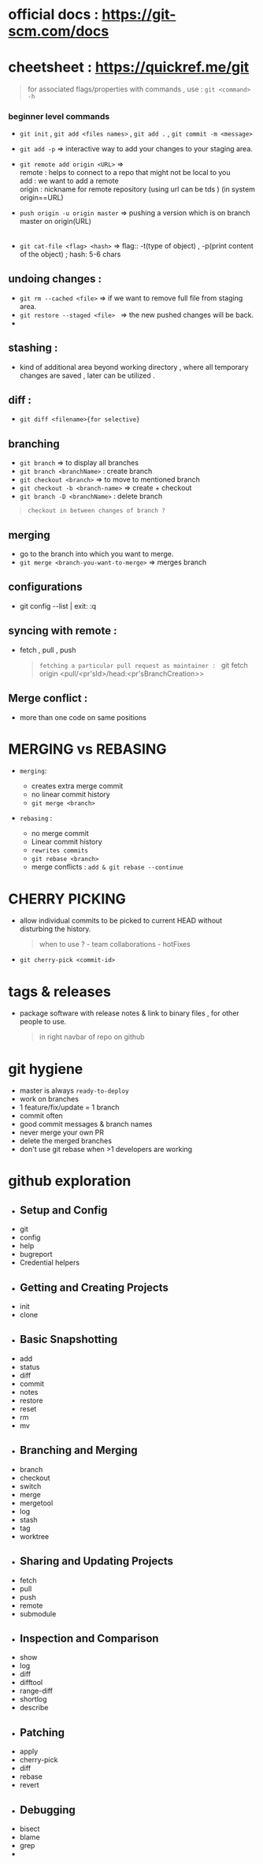 # official docs : https://git-scm.com/docs

# cheetsheet :  https://quickref.me/git

> for associated flags/properties with commands , use :
> `git <command> -h`


### beginner level commands

- `git init` , `git add <files names>` , `git add .` , `git commit -m <message>`
- `git add -p` => interactive way to add your changes to your staging area.

- `git remote add origin <URL>` =>  
  remote : helps to connect to a repo that might not be local to you  
  add : we want to add a remote  
  origin : nickname for remote repository (using url can be tds ) (in system origin==URL)
- `push origin -u origin master` => pushing a version which is on branch master on origin(URL)

######

- `git cat-file <flag> <hash>` => flag:: -t(type of object) , -p(print content of the object) ; hash: 5-6 chars

## undoing changes :

- `git rm --cached <file>` => if we want to remove full file from staging area.
- `git restore --staged <file> ` => the new pushed changes will be back.
-

## stashing :
- kind of additional area beyond working directory , where all temporary changes are saved , later can be utilized .

## diff :
- `git diff <filename>{for selective}`

## branching

- `git branch` => to display all branches
- `git branch <branchName>` : create branch
- `git checkout <branch>` => to move to mentioned branch
- `git checkout -b <branch-name>` => create + checkout
- `git branch -D <branchName>` : delete branch

> `checkout in between changes of branch ?`

## merging

- go to the branch into which you want to merge.
- `git merge <branch-you-want-to-merge>` => merges branch

## configurations

- git config --list | exit: :q

## syncing with remote :

- fetch , pull , push
  > `fetching a particular pull request as maintainer : ` git fetch origin <pull/<pr'sId>/head:<pr'sBranchCreation>>

## Merge conflict :

- more than one code on same positions

# MERGING vs REBASING

- `merging`:

  - creates extra merge commit
  - no linear commit history
  - `git merge <branch>`

- `rebasing` :
  - no merge commit
  - Linear commit history
  - `rewrites commits`
  - `git rebase <branch>`
  - merge conflicts : `add & git rebase --continue`

# CHERRY PICKING

- allow individual commits to be picked to current HEAD without disturbing the history.
  > when to use ? - team collaborations - hotFixes
- `git cherry-pick <commit-id>`

# tags & releases

- package software with release notes & link to binary files , for other people to use.
  > in right navbar of repo on github

# git hygiene

- master is always `ready-to-deploy`
- work on branches
- 1 feature/fix/update = 1 branch
- commit often
- good commit messages & branch names
- never merge your own PR
- delete the merged branches
- don't use git rebase when >1 developers are working

# github exploration

- ## Setup and Config
- git
- config
- help
- bugreport
- Credential helpers
- ## Getting and Creating Projects
- init
- clone
- ## Basic Snapshotting
- add
- status
- diff
- commit
- notes
- restore
- reset
- rm
- mv
- ## Branching and Merging
- branch
- checkout
- switch
- merge
- mergetool
- log
- stash
- tag
- worktree
- ## Sharing and Updating Projects
- fetch
- pull
- push
- remote
- submodule
- ## Inspection and Comparison
- show
- log
- diff
- difftool
- range-diff
- shortlog
- describe
- ## Patching
- apply
- cherry-pick
- diff
- rebase
- revert
- ## Debugging
- bisect
- blame
- grep
- 